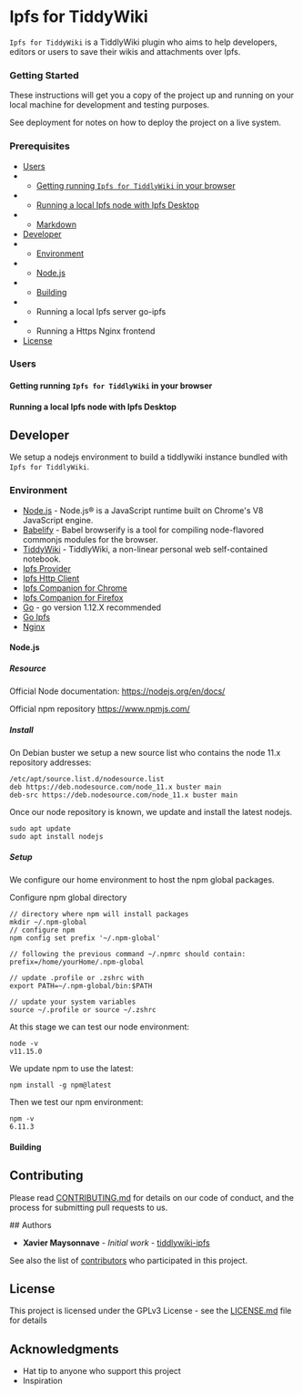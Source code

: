 # Ipfs for TiddyWiki
<a name="tiddlywiki-ipfs"></a>

```Ipfs for TiddyWiki``` is a TiddlyWiki plugin who aims to help developers, editors or users to save their wikis and attachments over Ipfs.

### Getting Started
<a name="getting-started"></a>

These instructions will get you a copy of the project up and running on your local machine for development and testing purposes. 

See deployment for notes on how to deploy the project on a live system.

### Prerequisites
<a name="pre-requisites"></a>

* [Users](#users)
* * [Getting running `Ipfs for TiddlyWiki` in your browser](#running-browser)
* * [Running a local Ipfs node with Ipfs Desktop](#ipfs-desktop)
* * [Markdown](https://github.com/adam-p/markdown-here/wiki/Markdown-Cheatsheet)
* [Developer](#developer)
* * [Environment](#developer-environment)
* * [Node.js](#developer-nodejs)
* * [Building](#developer-building)
* * Running a local Ipfs server go-ipfs
* * Running a Https Nginx frontend
* [License](#license)

### Users
<a name="users"></a>


#### Getting running `Ipfs for TiddlyWiki` in your browser
<a name="running-browser"></a>


#### Running a local Ipfs node with Ipfs Desktop
<a name="ipfs-desktop"></a>


## Developer
<a name="developer"></a>

We setup a nodejs environment to build a tiddlywiki instance bundled with `Ipfs for TiddlyWiki`.

### Environment
<a name="developer-environment"></a>

* [Node.js](#nodejs) - Node.js® is a JavaScript runtime built on Chrome's V8 JavaScript engine.
* [Babelify](https://www.npmjs.com/package/babelify) - Babel browserify is a tool for compiling node-flavored commonjs modules for the browser.
* [TiddyWiki](https://www.npmjs.com/package/tiddlywiki) -  TiddlyWiki, a non-linear personal web self-contained notebook.
* [Ipfs Provider](https://github.com/ipfs-shipyard/ipfs-provider)
* [Ipfs Http Client](https://github.com/ipfs/js-ipfs-http-client)
* [Ipfs Companion for Chrome](https://chrome.google.com/webstore/detail/ipfs-companion/nibjojkomfdiaoajekhjakgkdhaomnch)
* [Ipfs Companion for Firefox](https://addons.mozilla.org/fr/firefox/addon/ipfs-companion/)
* [Go](https://golang.org/) - go version 1.12.X recommended
* [Go Ipfs](https://github.com/ipfs/go-ipfs)
* [Nginx](http://nginx.org/)

#### Node.js
<a name="developer-nodejs"></a>

##### Resource
<a name="developer-nodejs-resource"></a>

Official Node documentation:
https://nodejs.org/en/docs/

Official npm repository
https://www.npmjs.com/

##### Install
<a name="developer-nodejs-install"></a>


On Debian buster we setup a new source list who contains the node 11.x repository addresses:
```
/etc/apt/source.list.d/nodesource.list
deb https://deb.nodesource.com/node_11.x buster main
deb-src https://deb.nodesource.com/node_11.x buster main
```

Once our node repository is known, we update and install the latest nodejs.
```
sudo apt update
sudo apt install nodejs
```

##### Setup
<a name="developer-nodejs-setup"></a>

We configure our home environment to host the npm global packages.

Configure npm global directory
```
// directory where npm will install packages
mkdir ~/.npm-global
// configure npm
npm config set prefix '~/.npm-global'

// following the previous command ~/.npmrc should contain:
prefix=/home/yourHome/.npm-global

// update .profile or .zshrc with
export PATH=~/.npm-global/bin:$PATH

// update your system variables
source ~/.profile or source ~/.zshrc
```

At this stage we can test our node environment:
```
node -v
v11.15.0
```

We update npm to use the latest:
```
npm install -g npm@latest
```
Then we test our npm environment:
```
npm -v
6.11.3
```

#### Building
<a name="developer-building"></a>

## Contributing
<a name="contributing"></a>

Please read [CONTRIBUTING.md](CONTRIBUTING.md) for details on our code of conduct, and the process for submitting pull requests to us.

<a name="authors"></a>## Authors

* **Xavier Maysonnave** - *Initial work* - [tiddlywiki-ipfs](https://github.com/xmaysonnave/tiddlywiki-ipfs)

See also the list of [contributors](https://github.com/xmaysonnave/tiddlywiki-ipfs/contributors) who participated in this project.

## License
<a name="license"></a>

This project is licensed under the GPLv3 License - see the [LICENSE.md](LICENSE.md) file for details

## Acknowledgments
<a name="acknowledgment"></a>

* Hat tip to anyone who support this project
* Inspiration
